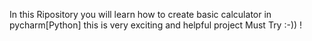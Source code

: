 In this Ripository you will learn how to create basic calculator in pycharm[Python]
this is very exciting and helpful project
Must Try :-)) !
